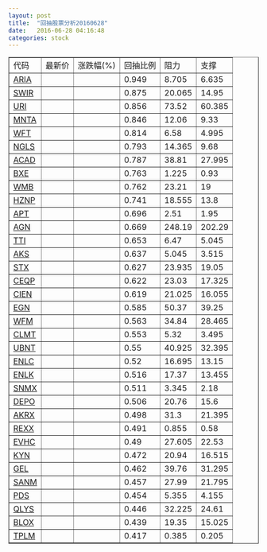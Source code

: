 ```yaml
---
layout: post
title:  "回抽股票分析20160628"
date:   2016-06-28 04:16:48
categories: stock
---
```

<script type="text/javascript">
var stockList = []
stockList.push('gb_aria');
stockList.push('gb_swir');
stockList.push('gb_uri');
stockList.push('gb_mnta');
stockList.push('gb_wft');
stockList.push('gb_ngls');
stockList.push('gb_acad');
stockList.push('gb_bxe');
stockList.push('gb_wmb');
stockList.push('gb_hznp');
stockList.push('gb_apt');
stockList.push('gb_agn');
stockList.push('gb_tti');
stockList.push('gb_aks');
stockList.push('gb_stx');
stockList.push('gb_ceqp');
stockList.push('gb_cien');
stockList.push('gb_egn');
stockList.push('gb_wfm');
stockList.push('gb_clmt');
stockList.push('gb_ubnt');
stockList.push('gb_enlc');
stockList.push('gb_enlk');
stockList.push('gb_snmx');
stockList.push('gb_depo');
stockList.push('gb_akrx');
stockList.push('gb_rexx');
stockList.push('gb_evhc');
stockList.push('gb_kyn');
stockList.push('gb_gel');
stockList.push('gb_sanm');
stockList.push('gb_pds');
stockList.push('gb_qlys');
stockList.push('gb_blox');
stockList.push('gb_tplm');
</script>
<table border="1">
 <tr>
 <td>代码</td>
 <td>最新价</td>
 <td>涨跌幅(%)</td>
 <td>回抽比例</td>
 <td>阻力</td>
 <td>支撑</td>
</tr>
  <tr id="aria">
  <td><a href="http://stock.finance.sina.com.cn/usstock/quotes/ARIA.html" target="_blank">ARIA</a></td><td></td><td></td><td>0.949</td><td>8.705</td><td>6.635</td></tr>
  <tr id="swir">
  <td><a href="http://stock.finance.sina.com.cn/usstock/quotes/SWIR.html" target="_blank">SWIR</a></td><td></td><td></td><td>0.875</td><td>20.065</td><td>14.95</td></tr>
  <tr id="uri">
  <td><a href="http://stock.finance.sina.com.cn/usstock/quotes/URI.html" target="_blank">URI</a></td><td></td><td></td><td>0.856</td><td>73.52</td><td>60.385</td></tr>
  <tr id="mnta">
  <td><a href="http://stock.finance.sina.com.cn/usstock/quotes/MNTA.html" target="_blank">MNTA</a></td><td></td><td></td><td>0.846</td><td>12.06</td><td>9.33</td></tr>
  <tr id="wft">
  <td><a href="http://stock.finance.sina.com.cn/usstock/quotes/WFT.html" target="_blank">WFT</a></td><td></td><td></td><td>0.814</td><td>6.58</td><td>4.995</td></tr>
  <tr id="ngls">
  <td><a href="http://stock.finance.sina.com.cn/usstock/quotes/NGLS.html" target="_blank">NGLS</a></td><td></td><td></td><td>0.793</td><td>14.365</td><td>9.68</td></tr>
  <tr id="acad">
  <td><a href="http://stock.finance.sina.com.cn/usstock/quotes/ACAD.html" target="_blank">ACAD</a></td><td></td><td></td><td>0.787</td><td>38.81</td><td>27.995</td></tr>
  <tr id="bxe">
  <td><a href="http://stock.finance.sina.com.cn/usstock/quotes/BXE.html" target="_blank">BXE</a></td><td></td><td></td><td>0.763</td><td>1.225</td><td>0.93</td></tr>
  <tr id="wmb">
  <td><a href="http://stock.finance.sina.com.cn/usstock/quotes/WMB.html" target="_blank">WMB</a></td><td></td><td></td><td>0.762</td><td>23.21</td><td>19</td></tr>
  <tr id="hznp">
  <td><a href="http://stock.finance.sina.com.cn/usstock/quotes/HZNP.html" target="_blank">HZNP</a></td><td></td><td></td><td>0.741</td><td>18.555</td><td>13.8</td></tr>
  <tr id="apt">
  <td><a href="http://stock.finance.sina.com.cn/usstock/quotes/APT.html" target="_blank">APT</a></td><td></td><td></td><td>0.696</td><td>2.51</td><td>1.95</td></tr>
  <tr id="agn">
  <td><a href="http://stock.finance.sina.com.cn/usstock/quotes/AGN.html" target="_blank">AGN</a></td><td></td><td></td><td>0.669</td><td>248.19</td><td>202.29</td></tr>
  <tr id="tti">
  <td><a href="http://stock.finance.sina.com.cn/usstock/quotes/TTI.html" target="_blank">TTI</a></td><td></td><td></td><td>0.653</td><td>6.47</td><td>5.045</td></tr>
  <tr id="aks">
  <td><a href="http://stock.finance.sina.com.cn/usstock/quotes/AKS.html" target="_blank">AKS</a></td><td></td><td></td><td>0.637</td><td>5.045</td><td>3.515</td></tr>
  <tr id="stx">
  <td><a href="http://stock.finance.sina.com.cn/usstock/quotes/STX.html" target="_blank">STX</a></td><td></td><td></td><td>0.627</td><td>23.935</td><td>19.05</td></tr>
  <tr id="ceqp">
  <td><a href="http://stock.finance.sina.com.cn/usstock/quotes/CEQP.html" target="_blank">CEQP</a></td><td></td><td></td><td>0.622</td><td>23.03</td><td>17.325</td></tr>
  <tr id="cien">
  <td><a href="http://stock.finance.sina.com.cn/usstock/quotes/CIEN.html" target="_blank">CIEN</a></td><td></td><td></td><td>0.619</td><td>21.025</td><td>16.055</td></tr>
  <tr id="egn">
  <td><a href="http://stock.finance.sina.com.cn/usstock/quotes/EGN.html" target="_blank">EGN</a></td><td></td><td></td><td>0.585</td><td>50.37</td><td>39.25</td></tr>
  <tr id="wfm">
  <td><a href="http://stock.finance.sina.com.cn/usstock/quotes/WFM.html" target="_blank">WFM</a></td><td></td><td></td><td>0.563</td><td>34.84</td><td>28.465</td></tr>
  <tr id="clmt">
  <td><a href="http://stock.finance.sina.com.cn/usstock/quotes/CLMT.html" target="_blank">CLMT</a></td><td></td><td></td><td>0.553</td><td>5.32</td><td>3.495</td></tr>
  <tr id="ubnt">
  <td><a href="http://stock.finance.sina.com.cn/usstock/quotes/UBNT.html" target="_blank">UBNT</a></td><td></td><td></td><td>0.55</td><td>40.925</td><td>32.395</td></tr>
  <tr id="enlc">
  <td><a href="http://stock.finance.sina.com.cn/usstock/quotes/ENLC.html" target="_blank">ENLC</a></td><td></td><td></td><td>0.52</td><td>16.695</td><td>13.15</td></tr>
  <tr id="enlk">
  <td><a href="http://stock.finance.sina.com.cn/usstock/quotes/ENLK.html" target="_blank">ENLK</a></td><td></td><td></td><td>0.516</td><td>17.37</td><td>13.455</td></tr>
  <tr id="snmx">
  <td><a href="http://stock.finance.sina.com.cn/usstock/quotes/SNMX.html" target="_blank">SNMX</a></td><td></td><td></td><td>0.511</td><td>3.345</td><td>2.18</td></tr>
  <tr id="depo">
  <td><a href="http://stock.finance.sina.com.cn/usstock/quotes/DEPO.html" target="_blank">DEPO</a></td><td></td><td></td><td>0.506</td><td>20.76</td><td>15.6</td></tr>
  <tr id="akrx">
  <td><a href="http://stock.finance.sina.com.cn/usstock/quotes/AKRX.html" target="_blank">AKRX</a></td><td></td><td></td><td>0.498</td><td>31.3</td><td>21.395</td></tr>
  <tr id="rexx">
  <td><a href="http://stock.finance.sina.com.cn/usstock/quotes/REXX.html" target="_blank">REXX</a></td><td></td><td></td><td>0.491</td><td>0.855</td><td>0.58</td></tr>
  <tr id="evhc">
  <td><a href="http://stock.finance.sina.com.cn/usstock/quotes/EVHC.html" target="_blank">EVHC</a></td><td></td><td></td><td>0.49</td><td>27.605</td><td>22.53</td></tr>
  <tr id="kyn">
  <td><a href="http://stock.finance.sina.com.cn/usstock/quotes/KYN.html" target="_blank">KYN</a></td><td></td><td></td><td>0.472</td><td>20.94</td><td>16.515</td></tr>
  <tr id="gel">
  <td><a href="http://stock.finance.sina.com.cn/usstock/quotes/GEL.html" target="_blank">GEL</a></td><td></td><td></td><td>0.462</td><td>39.76</td><td>31.295</td></tr>
  <tr id="sanm">
  <td><a href="http://stock.finance.sina.com.cn/usstock/quotes/SANM.html" target="_blank">SANM</a></td><td></td><td></td><td>0.457</td><td>27.99</td><td>21.795</td></tr>
  <tr id="pds">
  <td><a href="http://stock.finance.sina.com.cn/usstock/quotes/PDS.html" target="_blank">PDS</a></td><td></td><td></td><td>0.454</td><td>5.355</td><td>4.155</td></tr>
  <tr id="qlys">
  <td><a href="http://stock.finance.sina.com.cn/usstock/quotes/QLYS.html" target="_blank">QLYS</a></td><td></td><td></td><td>0.446</td><td>32.225</td><td>24.61</td></tr>
  <tr id="blox">
  <td><a href="http://stock.finance.sina.com.cn/usstock/quotes/BLOX.html" target="_blank">BLOX</a></td><td></td><td></td><td>0.439</td><td>19.35</td><td>15.025</td></tr>
  <tr id="tplm">
  <td><a href="http://stock.finance.sina.com.cn/usstock/quotes/TPLM.html" target="_blank">TPLM</a></td><td></td><td></td><td>0.417</td><td>0.385</td><td>0.205</td></tr>
</table>
